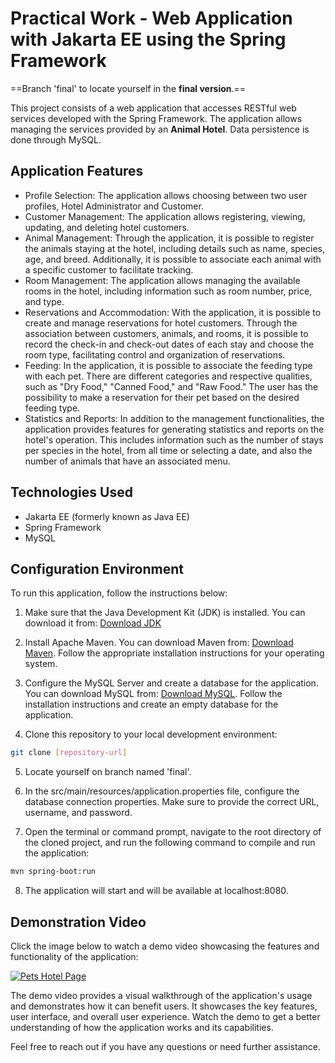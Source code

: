 # Practical Work - Web Application with Jakarta EE using the Spring Framework

==Branch 'final' to locate yourself in the **final version**.==

This project consists of a web application that accesses RESTful web services developed with the Spring Framework. The application allows managing the services provided by an **Animal Hotel**. Data persistence is done through MySQL.



## Application Features

- Profile Selection: The application allows choosing between two user profiles, Hotel Administrator and Customer.
- Customer Management: The application allows registering, viewing, updating, and deleting hotel customers.
- Animal Management: Through the application, it is possible to register the animals staying at the hotel, including details such as name, species, age, and breed. Additionally, it is possible to associate each animal with a specific customer to facilitate tracking.
- Room Management: The application allows managing the available rooms in the hotel, including information such as room number, price, and type.
- Reservations and Accommodation: With the application, it is possible to create and manage reservations for hotel customers. Through the association between customers, animals, and rooms, it is possible to record the check-in and check-out dates of each stay and choose the room type, facilitating control and organization of reservations.
- Feeding: In the application, it is possible to associate the feeding type with each pet. There are different categories and respective qualities, such as "Dry Food," "Canned Food," and "Raw Food." The user has the possibility to make a reservation for their pet based on the desired feeding type.
- Statistics and Reports: In addition to the management functionalities, the application provides features for generating statistics and reports on the hotel's operation. This includes information such as the number of stays per species in the hotel, from all time or selecting a date, and also the number of animals that have an associated menu.

## Technologies Used

- Jakarta EE (formerly known as Java EE)
- Spring Framework
- MySQL

## Configuration Environment

To run this application, follow the instructions below:

1. Make sure that the Java Development Kit (JDK) is installed. You can download it from: [Download JDK](https://www.oracle.com/java/technologies/javase-jdk11-downloads.html)

2. Install Apache Maven. You can download Maven from: [Download Maven](https://maven.apache.org/download.cgi). Follow the appropriate installation instructions for your operating system.

3. Configure the MySQL Server and create a database for the application. You can download MySQL from: [Download MySQL](https://dev.mysql.com/downloads/installer/). Follow the installation instructions and create an empty database for the application.

4. Clone this repository to your local development environment:

```bash
git clone [repository-url]
```

5. Locate yourself on branch named 'final'.

6. In the src/main/resources/application.properties file, configure the database connection properties. Make sure to provide the correct URL, username, and password.

7. Open the terminal or command prompt, navigate to the root directory of the cloned project, and run the following command to compile and run the application:

```bash
mvn spring-boot:run
```

8. The application will start and will be available at localhost:8080.


## Demonstration Video

Click the image below to watch a demo video showcasing the features and functionality of the application:

[![Pets Hotel Page](https://example.com/demo-video-thumbnail.jpg)](https://example.com/demo-video-link)

The demo video provides a visual walkthrough of the application's usage and demonstrates how it can benefit users. It showcases the key features, user interface, and overall user experience. Watch the demo to get a better understanding of how the application works and its capabilities.

Feel free to reach out if you have any questions or need further assistance.








